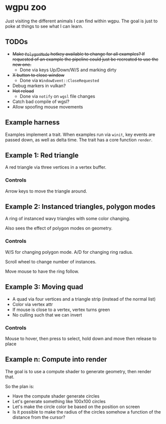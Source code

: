 # wgpu zoo

Just visiting the different animals I can find within wgpu.
The goal is just to poke at things to see what I can learn.

## TODOs

- ~~Make `PolygonMode` hotkey available to change for all examples? If requested of an example the pipeline could just be recreated to use the new one.~~
    - Done via keys Up/Down/W/S and marking dirty
- ~~X button to close window~~
    - Done via `WindowEvent::CloseRequested`
- Debug markers in vulkan?
- ~~Hot reload~~
    - Done via `notify` on `wgsl` file changes
- Catch bad compile of wgsl?
- Allow spoofing mouse movements

## Example harness

Examples implement a trait. When examples run via `winit`, key events are passed down, as well as delta time.
The trait has a core function `render`.

## Example 1: Red triangle

A red triangle via three vertices in a vertex buffer.

### Controls

Arrow keys to move the triangle around.

## Example 2: Instanced triangles, polygon modes

A ring of instanced wavy triangles with some color changing.

Also sees the effect of polygon modes on geometry.

### Controls

W/S for changing polygon mode.
A/D for changing ring radius.

Scroll wheel to change number of instances.

Move mouse to have the ring follow.

## Example 3: Moving quad

* A quad via four vertices and a triangle strip (instead of the normal list)
* Color via vertex attr
* If mouse is close to a vertex, vertex turns green
* No culling such that we can invert

### Controls

Mouse to hover, then press to select, hold down and move then release to place

## Example n: Compute into render

The goal is to use a compute shader to generate geometry, then render that.

So the plan is:

* Have the compute shader generate circles
* Let's generate something like 100x100 circles
* Let's make the circle color be based on the position on screen
* Is it possible to make the radius of the circles somehow a function of the distance from the cursor?